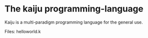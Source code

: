 # The kaiju programming-language

Kaiju is a multi-paradigm programming language for the general use.

Files: helloworld.k
